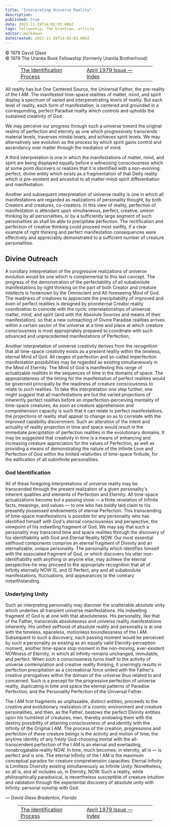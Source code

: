 ```yaml
---
title: "Interpreting Universe Reality"
description: 
published: true
date: 2021-11-28T14:02:03.086Z
tags: Fellowship, The Urantian, article
editor: markdown
dateCreated: 2021-11-28T14:02:03.086Z
---
```


<p class="v-card v-sheet theme--light grey lighten-3 px-2">© 1979 David Glass<br>© 1979 The Urantia Book Fellowship (formerly Urantia Brotherhood)</p>
<figure class="table chapter-navigator">
  <table>
    <tbody>
      <tr>
        <td>
        <a href="/en/article/Henry_Begemann/The_Identification_Process">
          <span class="mdi mdi-arrow-left-drop-circle"></span><span class="pl-2">The Identification Process</span>
        </a>
        </td>
        <td>
        <a href="/en/index/articles_the_urantian#april-1979-issue">
          <span class="mdi mdi-book-open-variant"></span><span class="pl-2">April 1979 Issue — Index</span>
        </a>
        </td>
        <td>
        </td>
      </tr>
    </tbody>
  </table>
</figure>


All reality has but One Centered Source, the Universal Father, the pre-reality of the I AM. The manifested time-space realities of matter, mind, and spirit display a spectrum of varied and interpenetrating levels of reality. But each level of reality, each form of manifestation, is centered and grounded in a corresponding, perfect Paradise reality which controls and upholds the sustained creativity of God.

We may perceive our progress through such a universe toward the original realms of perfection and eternity as one which progressively transcends material levels, traverses mindal levels, and achieves spirit levels. We may alternatively see evolution as the process by which spirit gains control and ascendancy over matter through the mediation of mind.

A third interpretation is one in which the manifestations of matter, mind, and spirit are being displayed equally before a witnessing consciousness which at some point discovers or realizes that it is identified with a non-evolving. perfect, divine entity which exists as a fragmentation of that Deity reality which is pre-existent and ancestral to all matter-mind-spirit differentiation and manifestation.

Another and subsequent interpretation of universe reality is one in which all manifestations are regarded as realizations of personality thought, by both Creators and creatures, co-creators. In this view of reality, perfection of manifestation is attendant upon simultaneous, perfect, creative, unison thinking by all personalities, or by a sufficiently large segment of such personalities as shall be able to precipitate perfection. The rectification and perfection of creative thinking could proceed most swiftly, if a clear example of right thinking and perfect manifestation consequences were effectively and appreciably demonstrated to a sufficient number of creature personalities.

## Divine Outreach

A corollary interpretation of the progressive realizations of universe evolution would be one which is complemental to this last concept. The progress of the demonstration of the perfectability of all subabsolute manifestations by right thinking on the part of both Creator and creature intellects is foreknown by the Omniscient and All-foreseeing Mind of God. The readiness of creatures to appreciate the precipitability of improved and even of perfect realities is designed by prioreternal Creator reality coordination to coincide with the cyclic interrelationships of universal matter, mind, and spirit (and with the Absolute Sources and means of their manifestation), so that a new outreaching of Divine Paradise realities arrives within a certain sector of the universe at a time and place at which creature consciousness is most appropriately prepared to coordinate with such advanced and unprecedented manifestations of Perfection,

Another interpretation of universe creativity derives from the recognition that all time-space creativity exists as a present reality within the timeless, eternal Mind of God. All ranges of perfection and so-called imperfection manifestation possibilities may be regarded as existing simultaneously in the Mind of Eternity. The Mind of God is manifesting this range of actualizable realities in the sequences of time in the domains of space. The appropriateness of the timing for the manifestation of perfect realities would be governed principally by the readiness of creature consciousness to relate to such realities. To take this interpretation one step further, one might suggest that all manifestations are but the varied projections of inherently perfect realities before an imperfection-perceiving mentality of time-space creatures, As soon as creature apprehension and comprehension capacity is such that it can relate to perfect manifestations, the projections of reality shall appear to change so as to correlate with the improved capability discernment. Such an alteration of the intent and actuality of reality projection in time and space would result in the immediate precipitation of perfection realities in the evolutionary domains. It may be suggested that creativity in time is a means of enhancing and increasing creature appreciation for the values of Perfection, as well as providing a means of demonstrating the nature of the Infinite Love and Perfection of God within the limited relativities of time-space finitude, for the edification of all subinfinite personalities.

### God Identification

All of these foregoing interpretations of universe reality may be transcended through the present realization of a given personality's inherent qualities and elements of Perfection and Eternity. All time-space actualizations become but a passing show — a finite revelation of Infinite facts, meanings, and values — to one who has boldly laid claim to his presently possessed endowments of eternal Perfection. This transcending of time-space manifestations is possible for any personality who has identified himself with God's eternal consciousness and perspective, the viewpoint of his indwelling fragment of God. We may say that such a personality may transcend time and space realities through the discovery of his identifiability with God and Eternal Reality NOW. Our most essential selfhood components comprise an eternal fragment of Divinity and an eternalizable, unique personality. The personality which identifies himself with the associated fragment of God, or which discovers his utter non-identifiability with anything or anyone else, may achieve the eternal perspective-he may proceed to the appropriate recognition that all of Infinity eternally NOW IS, and IS Perfect, any and all subabsolute manifestations, fluctuations, and appearances to the contrary notwithstanding.

### Underlying Unity

Such an interpreting personality may discover the unalterable absolute unity which underlies all transient universe manifestations. His indwelling fragment of God is at one with that absoluteness. His personality, like that of the Father, transcends absoluteness and universe reality manifestations inherently. His unified selfhood of absolute reality and personality is at one with the timeless, spaceless, motionless boundlessness of the I AM. Subsequent to such a discovery, each passing moment would be perceived by such a personality as existing as an equally valid Eternity-perception moment, another time-space stop moment in the non-moving, ever-existent NOWness of Eternity, in which all Infinity remains unchanged, immutable, and perfect. When such a consciousness turns itself to the activity of universe contemplation and creative reality thinking, it unerringly results in perfection precipitation as a cocreational force united with the Father's creative prerogatives within the domain of the universe thus related to and concerned. Such is a precept for the progressive perfection of universe reality, duplicating in time and space the eternal patterns of Paradise Perfection, and the Personality Perfection of the Universal Father.

The I AM first fragments as unphasable, distinct entities, proceeds to the creative and evolutionary realization of a cosmic environment and creature personalities, and then, as the Father, bestows the perfect Divinity entities upon his humblest of creatures, men, thereby endowing them with the destiny possibility of attaining consciousness of and identity with the Infinity of the Original I AM. The process of the creation, progressions and perfection of these creature beings is the activity and motion of time; the anytime identity of any freely God-choosing mortal with the all-transcendent perfection of the I AM is an eternal and everlasting, nonabrogatable reality NOW. In time, much becomes; in eternity, all is — is perfect and is one. The eternal Infinity of the I AM is the maximum conceptual paradox for creature comprehension capacities: Eternal Infinity is Limitless Diversity existing simultaneously as Infinite Unity. Nonetheless, so all is, and all includes us, in Eternity, NOW. Such a reality, while philosophically paradoxical, is nevertheless susceptible of creature intuition and validation through the experiential discovery of absolute unity with Infinity: personal sonship with God.

— _David Glass_
_Bradenton, Florida_

<figure class="table chapter-navigator">
  <table>
    <tbody>
      <tr>
        <td>
        <a href="/en/article/Henry_Begemann/The_Identification_Process">
          <span class="mdi mdi-arrow-left-drop-circle"></span><span class="pl-2">The Identification Process</span>
        </a>
        </td>
        <td>
        <a href="/en/index/articles_the_urantian#april-1979-issue">
          <span class="mdi mdi-book-open-variant"></span><span class="pl-2">April 1979 Issue — Index</span>
        </a>
        </td>
        <td>
        </td>
      </tr>
    </tbody>
  </table>
</figure>
